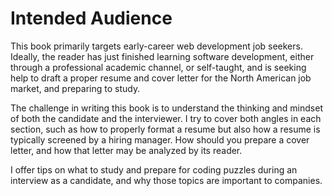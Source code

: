 # Intended Audience

This book primarily targets early-career web development job seekers. Ideally,
the reader has just finished learning software development, either through a 
professional academic channel, or self-taught, and is seeking help to draft a 
proper resume and cover letter for the North American job market, and preparing
to study.

The challenge in writing this book is to understand the thinking and mindset of
both the candidate and the interviewer. I try to cover both angles in each 
section, such as how to properly format a resume but also how a resume is
typically screened by a hiring manager. How should you prepare a cover letter,
and how that letter may be analyzed by its reader.

I offer tips on what to study and prepare for coding puzzles during an 
interview as a candidate, and why those topics are important to companies.

